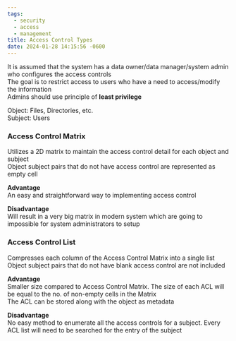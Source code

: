 ```yaml
---
tags:
  - security
  - access
  - management
title: Access Control Types
date: 2024-01-28 14:15:56 -0600
---
```


It is assumed that the system has a data owner/data manager/system admin who configures the access controls  
The goal is to restrict access to users who have a need to access/modify the information  
Admins should use principle of **least privilege**

Object: Files, Directories, etc.  
Subject: Users

### Access Control Matrix

Utilizes a 2D matrix to maintain the access control detail for each object and subject  
Object subject pairs that do not have access control are represented as empty cell

**Advantage**  
An easy and straightforward way to implementing access control

**Disadvantage**  
Will result in a very big matrix in modern system which are going to impossible for system administrators to setup

### Access Control List

Compresses each column of the Access Control Matrix into a single list  
Object subject pairs that do not have blank access control are not included 

**Advantage**  
Smaller size compared to Access Control Matrix. The size of each ACL will be equal to the no. of non-empty cells in the Matrix  
The ACL can be stored along with the object as metadata

**Disadvantage**  
No easy method to enumerate all the access controls for a subject. Every ACL list will need to be searched for the entry of the subject

